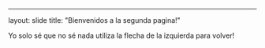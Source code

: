 -----
layout: slide
title: "Bienvenidos a la segunda pagina!"

Yo solo sé que no sé nada
utiliza la flecha de la izquierda para volver!
